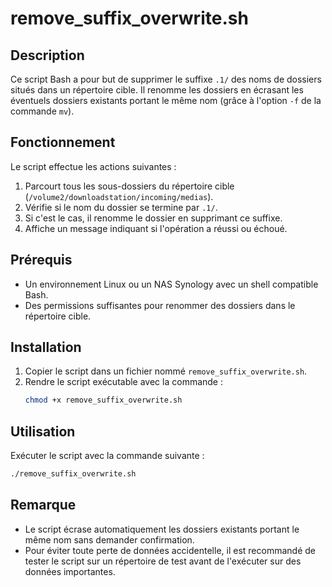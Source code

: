 # remove_suffix_overwrite.sh

## Description

Ce script Bash a pour but de supprimer le suffixe `.1/` des noms de dossiers situés dans un répertoire cible. Il renomme les dossiers en écrasant les éventuels dossiers existants portant le même nom (grâce à l'option `-f` 
de la commande `mv`).

## Fonctionnement

Le script effectue les actions suivantes :
1. Parcourt tous les sous-dossiers du répertoire cible (`/volume2/downloadstation/incoming/medias`).
2. Vérifie si le nom du dossier se termine par `.1/`.
3. Si c'est le cas, il renomme le dossier en supprimant ce suffixe.
4. Affiche un message indiquant si l'opération a réussi ou échoué.

## Prérequis

- Un environnement Linux ou un NAS Synology avec un shell compatible Bash.
- Des permissions suffisantes pour renommer des dossiers dans le répertoire cible.

## Installation

1. Copier le script dans un fichier nommé `remove_suffix_overwrite.sh`.
2. Rendre le script exécutable avec la commande :
   ```bash
   chmod +x remove_suffix_overwrite.sh
   ```

## Utilisation

Exécuter le script avec la commande suivante :
```bash
./remove_suffix_overwrite.sh
```

## Remarque

- Le script écrase automatiquement les dossiers existants portant le même nom sans demander confirmation.
- Pour éviter toute perte de données accidentelle, il est recommandé de tester le script sur un répertoire de test avant de l'exécuter sur des données importantes.


